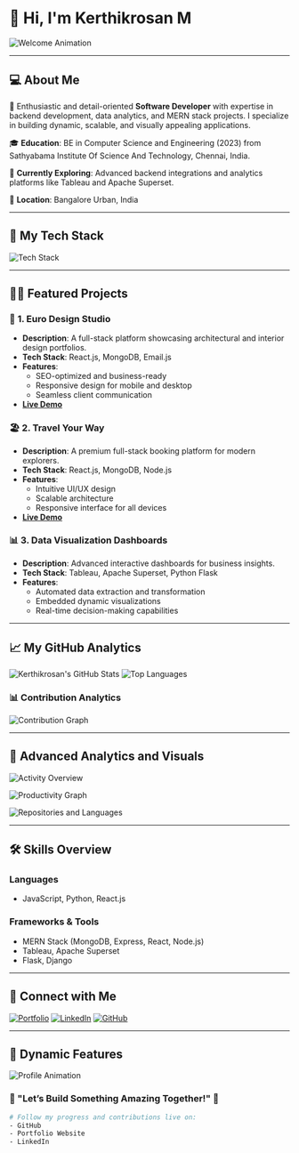 # 👋 Hi, I'm **Kerthikrosan M**

![Welcome Animation](https://media.giphy.com/media/3oEjI6SIIHBdRxXI40/giphy.gif)

---

## 💻 **About Me**

🚀 Enthusiastic and detail-oriented **Software Developer** with expertise in backend development, data analytics, and MERN stack projects. I specialize in building dynamic, scalable, and visually appealing applications.

🎓 **Education**: BE in Computer Science and Engineering (2023) from Sathyabama Institute Of Science And Technology, Chennai, India.

🌱 **Currently Exploring**: Advanced backend integrations and analytics platforms like Tableau and Apache Superset.

📍 **Location**: Bangalore Urban, India

---

## 🌟 **My Tech Stack**

![Tech Stack](https://skillicons.dev/icons?i=react,nodejs,mongodb,postgresql,python,flask,js,html,css,tailwind,tableau,django&theme=light)

---

## 🧑‍💻 **Featured Projects**

### 🎨 **1. Euro Design Studio**

- **Description**: A full-stack platform showcasing architectural and interior design portfolios.
- **Tech Stack**: React.js, MongoDB, Email.js
- **Features**:
  - SEO-optimized and business-ready
  - Responsive design for mobile and desktop
  - Seamless client communication
- **[Live Demo](https://euro-design-studio.web.app)**

### 🏖️ **2. Travel Your Way**

- **Description**: A premium full-stack booking platform for modern explorers.
- **Tech Stack**: React.js, MongoDB, Node.js
- **Features**:
  - Intuitive UI/UX design
  - Scalable architecture
  - Responsive interface for all devices
- **[Live Demo](https://kerthikrosan.vercel.app)**

### 📊 **3. Data Visualization Dashboards**

- **Description**: Advanced interactive dashboards for business insights.
- **Tech Stack**: Tableau, Apache Superset, Python Flask
- **Features**:
  - Automated data extraction and transformation
  - Embedded dynamic visualizations
  - Real-time decision-making capabilities

---

## 📈 **My GitHub Analytics**

![Kerthikrosan's GitHub Stats](https://github-readme-stats.vercel.app/api?username=kerthikrosan&show_icons=true&theme=radical)
![Top Languages](https://github-readme-stats.vercel.app/api/top-langs/?username=kerthikrosan&layout=compact&theme=radical)

### 📊 **Contribution Analytics**

![Contribution Graph](https://github-readme-activity-graph.cyclic.app/graph?username=kerthikrosan&bg_color=1a1b27&color=ffffff&line=38a1db&point=f2f2f2&area=true&hide_border=true)

---

## 🌌 **Advanced Analytics and Visuals**

![Activity Overview](https://github-profile-summary-cards.vercel.app/api/cards/profile-details?username=kerthikrosan&theme=vue)

![Productivity Graph](https://github-profile-summary-cards.vercel.app/api/cards/productive-time?username=kerthikrosan&theme=vue&utcOffset=5)

![Repositories and Languages](https://github-profile-summary-cards.vercel.app/api/cards/repos-per-language?username=kerthikrosan&theme=vue)

---

## 🛠️ **Skills Overview**

### Languages

- JavaScript, Python, React.js

### Frameworks & Tools

- MERN Stack (MongoDB, Express, React, Node.js)
- Tableau, Apache Superset
- Flask, Django

---

## 📡 **Connect with Me**

[![Portfolio](https://img.shields.io/badge/Portfolio-%230077B5.svg?&style=for-the-badge&logo=Google-Chrome&logoColor=white)](https://kerthikrosan.vercel.app)
[![LinkedIn](https://img.shields.io/badge/LinkedIn-%230077B5.svg?&style=for-the-badge&logo=linkedin&logoColor=white)](https://www.linkedin.com/in/kerthikrosan-m/)
[![GitHub](https://img.shields.io/badge/GitHub-%2312100E.svg?&style=for-the-badge&logo=github&logoColor=white)](https://github.com/kerthikrosan)

---

## 🎉 **Dynamic Features**

![Profile Animation](https://media.giphy.com/media/l3vR85PnGsBwu1PFK/giphy.gif)

### 🌟 "Let’s Build Something Amazing Together!" 🌟

```bash
# Follow my progress and contributions live on:
- GitHub
- Portfolio Website
- LinkedIn
```
